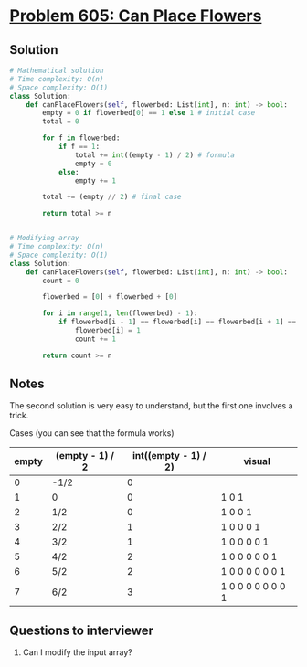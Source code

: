 # [Problem 605: Can Place Flowers](https://leetcode.com/problems/can-place-flowers/)

## Solution

```py
# Mathematical solution
# Time complexity: O(n)
# Space complexity: O(1)
class Solution:
    def canPlaceFlowers(self, flowerbed: List[int], n: int) -> bool:
        empty = 0 if flowerbed[0] == 1 else 1 # initial case
        total = 0

        for f in flowerbed:
            if f == 1:
                total += int((empty - 1) / 2) # formula
                empty = 0
            else:
                empty += 1

        total += (empty // 2) # final case

        return total >= n


# Modifying array
# Time complexity: O(n)
# Space complexity: O(1)
class Solution:
    def canPlaceFlowers(self, flowerbed: List[int], n: int) -> bool:
        count = 0

        flowerbed = [0] + flowerbed + [0]

        for i in range(1, len(flowerbed) - 1):
            if flowerbed[i - 1] == flowerbed[i] == flowerbed[i + 1] == 0:
                flowerbed[i] = 1
                count += 1

        return count >= n
```

## Notes

The second solution is very easy to understand, but the first one involves a trick.

Cases (you can see that the formula works)

| empty | (empty - 1) / 2 | int((empty - 1) / 2) | visual            |
| ----- | --------------- | -------------------- | ----------------- |
| 0     | -1/2            | 0                    |                   |
| 1     | 0               | 0                    | 1 0 1             |
| 2     | 1/2             | 0                    | 1 0 0 1           |
| 3     | 2/2             | 1                    | 1 0 0 0 1         |
| 4     | 3/2             | 1                    | 1 0 0 0 0 1       |
| 5     | 4/2             | 2                    | 1 0 0 0 0 0 1     |
| 6     | 5/2             | 2                    | 1 0 0 0 0 0 0 1   |
| 7     | 6/2             | 3                    | 1 0 0 0 0 0 0 0 1 |

## Questions to interviewer

1. Can I modify the input array?
